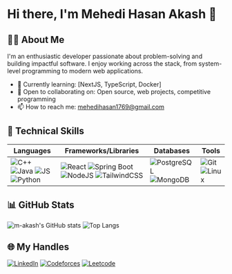 # Hi there, I'm Mehedi Hasan Akash 👋

## 👨‍💻 About Me
I'm an enthusiastic developer passionate about problem-solving and building impactful software. I enjoy working across the stack, from system-level programming to modern web applications.

- 🌱 Currently learning: [NextJS, TypeScript, Docker]
- 👯 Open to collaborating on: Open source, web projects, competitive programming
- 📫 How to reach me: mehedihasan1769@gmail.com

## 🚀 Technical Skills

| Languages            | Frameworks/Libraries | Databases        | Tools           |
|----------------------|----------------------|------------------|-----------------|
| ![C++](https://img.shields.io/badge/C++-00599C?style=flat&logo=c%2b%2b&logoColor=white) ![Java](https://img.shields.io/badge/Java-ED8B00?style=flat&logo=java&logoColor=white) ![JS](https://img.shields.io/badge/JavaScript-F7DF1E?style=flat&logo=javascript&logoColor=black) ![Python](https://img.shields.io/badge/Python-3670A0?style=flat&logo=python&logoColor=ffdd54) | ![React](https://img.shields.io/badge/React-20232A?style=flat&logo=react&logoColor=61DAFB) ![Spring Boot](https://img.shields.io/badge/Spring_Boot-6DB33F?style=flat&logo=spring-boot&logoColor=white) ![NodeJS](https://img.shields.io/badge/Node.js-339933?style=flat&logo=nodedotjs&logoColor=white) ![TailwindCSS](https://img.shields.io/badge/Tailwind_CSS-38B2AC?style=flat&logo=tailwind-css&logoColor=white) | ![PostgreSQL](https://img.shields.io/badge/PostgreSQL-316192?style=flat&logo=postgresql&logoColor=white) ![MongoDB](https://img.shields.io/badge/MongoDB-4EA94B?style=flat&logo=mongodb&logoColor=white) | ![Git](https://img.shields.io/badge/Git-F05032?style=flat&logo=git&logoColor=white) ![Linux](https://img.shields.io/badge/Linux-FCC624?style=flat&logo=linux&logoColor=black) |

## 📊 GitHub Stats

![m-akash's GitHub stats](https://github-readme-stats.vercel.app/api?username=m-akash&show_icons=true&theme=default)
![Top Langs](https://github-readme-stats.vercel.app/api/top-langs/?username=m-akash&layout=compact)

## 🌐 My Handles

[![LinkedIn](https://img.shields.io/badge/LinkedIn-0077B5?style=flat&logo=linkedin&logoColor=white)](https://www.linkedin.com/in/mehedi-hasan-akash-bb30a921a/)
[![Codeforces](https://img.shields.io/badge/Codeforces-1F8ACB?style=flat&logo=codeforces&logoColor=white)](https://codeforces.com/profile/m-h-akash)
[![Leetcode](https://img.shields.io/badge/LeetCode-FFA116?style=flat&logo=leetcode&logoColor=black)](https://leetcode.com/u/m-h-akash/)


<!--
**m-akash/m-akash** is a ✨ _special_ ✨ repository because its `README.md` (this file) appears on your GitHub profile.

- 😄 Pronouns: he/him
- ⚡ Fun fact: I can solve a Rubik's cube in under a minute!
-->
